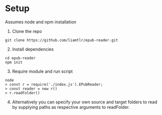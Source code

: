 # Setup

Assumes node and npm installation

1. Clone the repo

```
git clone https://github.com/liamtlr/epub-reader.git
```
2. Install dependencies

```
cd epub-reader
npm init
```
3. Require module and run script
```
node
> const r = require('./index.js').EPubReader;
> const reader = new r()
> r.readFolder()
```
4. Alternatively you can specify your own source and target folders to read by supplying paths as respective arguments to readFolder.
